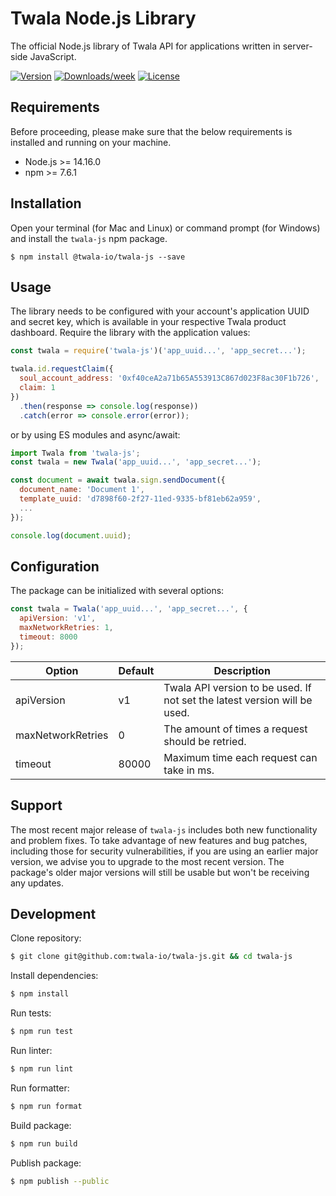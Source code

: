 # Twala Node.js Library

The official Node.js library of Twala API for applications written in server-side JavaScript.

[![Version](https://img.shields.io/npm/v/@twala-io/twala-js.svg)](https://npmjs.org/package/@twala-io/twala-js)
[![Downloads/week](https://img.shields.io/npm/dw/@twala-io/twala-js.svg)](https://npmjs.org/package/@twala-io/twala-js)
[![License](https://img.shields.io/npm/l/@twala-io/twala-js.svg)](https://github.com/twala-io/twala/blob/master/package.json)

## Requirements

Before proceeding, please make sure that the below requirements is installed and running on your machine.

- Node.js >= 14.16.0
- npm >= 7.6.1

## Installation

Open your terminal (for Mac and Linux) or command prompt (for Windows) and install the `twala-js` npm package.

```sh-session
$ npm install @twala-io/twala-js --save
```

## Usage

The library needs to be configured with your account's application UUID and secret key, which is available in your respective Twala product dashboard. Require the library with the application values:

```js
const twala = require('twala-js')('app_uuid...', 'app_secret...');

twala.id.requestClaim({
  soul_account_address: '0xf40ceA2a71b65A553913C867d023F8ac30F1b726',
  claim: 1
})
  .then(response => console.log(response))
  .catch(error => console.error(error));
```

or by using ES modules and async/await:

```js
import Twala from 'twala-js';
const twala = new Twala('app_uuid...', 'app_secret...');

const document = await twala.sign.sendDocument({
  document_name: 'Document 1',
  template_uuid: 'd7898f60-2f27-11ed-9335-bf81eb62a959',
  ...
});

console.log(document.uuid);
```

## Configuration

The package can be initialized with several options:

```js
const twala = Twala('app_uuid...', 'app_secret...', {
  apiVersion: 'v1',
  maxNetworkRetries: 1,
  timeout: 8000
});
```

| Option                    | Default     | Description                                                                     |
| ------------------------- | ----------- | ------------------------------------------------------------------------------- |
| apiVersion                | v1          | Twala API version to be used. If not set the latest version will be used.       |
| maxNetworkRetries         | 0           | The amount of times a request should be retried.                                |
| timeout                   | 80000       | Maximum time each request can take in ms.                                       |

## Support

The most recent major release of `twala-js` includes both new functionality and problem fixes. To take advantage of new features and bug patches, including those for security vulnerabilities, if you are using an earlier major version, we advise you to upgrade to the most recent version. The package's older major versions will still be usable but won't be receiving any updates.

## Development

Clone repository:

```sh
$ git clone git@github.com:twala-io/twala-js.git && cd twala-js
```

Install dependencies:

```sh
$ npm install
```

Run tests:

```sh
$ npm run test
```

Run linter:

```sh
$ npm run lint
```

Run formatter:

```sh
$ npm run format
```

Build package:

```sh
$ npm run build
```

Publish package:
```sh
$ npm publish --public
```
